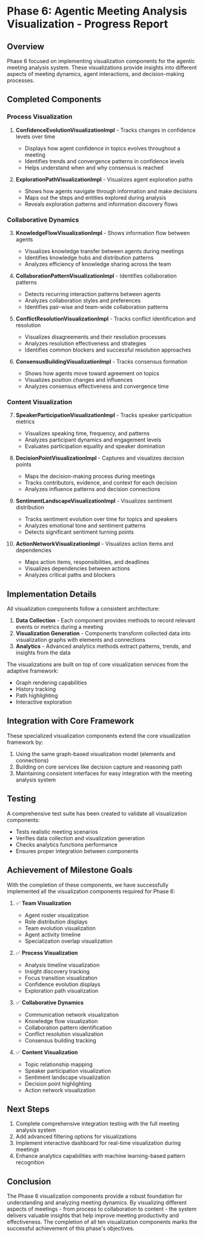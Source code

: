 # Phase 6: Agentic Meeting Analysis Visualization - Progress Report

## Overview

Phase 6 focused on implementing visualization components for the agentic meeting analysis system. These visualizations provide insights into different aspects of meeting dynamics, agent interactions, and decision-making processes.

## Completed Components

### Process Visualization
1. **ConfidenceEvolutionVisualizationImpl** - Tracks changes in confidence levels over time
   - Displays how agent confidence in topics evolves throughout a meeting
   - Identifies trends and convergence patterns in confidence levels
   - Helps understand when and why consensus is reached

2. **ExplorationPathVisualizationImpl** - Visualizes agent exploration paths
   - Shows how agents navigate through information and make decisions
   - Maps out the steps and entities explored during analysis
   - Reveals exploration patterns and information discovery flows

### Collaborative Dynamics
3. **KnowledgeFlowVisualizationImpl** - Shows information flow between agents
   - Visualizes knowledge transfer between agents during meetings
   - Identifies knowledge hubs and distribution patterns
   - Analyzes efficiency of knowledge sharing across the team

4. **CollaborationPatternVisualizationImpl** - Identifies collaboration patterns
   - Detects recurring interaction patterns between agents
   - Analyzes collaboration styles and preferences
   - Identifies pair-wise and team-wide collaboration patterns

5. **ConflictResolutionVisualizationImpl** - Tracks conflict identification and resolution
   - Visualizes disagreements and their resolution processes
   - Analyzes resolution effectiveness and strategies
   - Identifies common blockers and successful resolution approaches

6. **ConsensusBuildingVisualizationImpl** - Tracks consensus formation
   - Shows how agents move toward agreement on topics
   - Visualizes position changes and influences
   - Analyzes consensus effectiveness and convergence time

### Content Visualization
7. **SpeakerParticipationVisualizationImpl** - Tracks speaker participation metrics
   - Visualizes speaking time, frequency, and patterns
   - Analyzes participant dynamics and engagement levels
   - Evaluates participation equality and speaker domination

8. **DecisionPointVisualizationImpl** - Captures and visualizes decision points
   - Maps the decision-making process during meetings
   - Tracks contributors, evidence, and context for each decision
   - Analyzes influence patterns and decision connections

9. **SentimentLandscapeVisualizationImpl** - Visualizes sentiment distribution
   - Tracks sentiment evolution over time for topics and speakers
   - Analyzes emotional tone and sentiment patterns
   - Detects significant sentiment turning points

10. **ActionNetworkVisualizationImpl** - Visualizes action items and dependencies
    - Maps action items, responsibilities, and deadlines
    - Visualizes dependencies between actions
    - Analyzes critical paths and blockers

## Implementation Details

All visualization components follow a consistent architecture:

1. **Data Collection** - Each component provides methods to record relevant events or metrics during a meeting
2. **Visualization Generation** - Components transform collected data into visualization graphs with elements and connections
3. **Analytics** - Advanced analytics methods extract patterns, trends, and insights from the data

The visualizations are built on top of core visualization services from the adaptive framework:
- Graph rendering capabilities
- History tracking
- Path highlighting
- Interactive exploration

## Integration with Core Framework

These specialized visualization components extend the core visualization framework by:
1. Using the same graph-based visualization model (elements and connections)
2. Building on core services like decision capture and reasoning path
3. Maintaining consistent interfaces for easy integration with the meeting analysis system

## Testing

A comprehensive test suite has been created to validate all visualization components:
- Tests realistic meeting scenarios
- Verifies data collection and visualization generation
- Checks analytics functions performance
- Ensures proper integration between components

## Achievement of Milestone Goals

With the completion of these components, we have successfully implemented all the visualization components required for Phase 6:

1. ✅ **Team Visualization**
   - Agent roster visualization
   - Role distribution displays
   - Team evolution visualization
   - Agent activity timeline
   - Specialization overlap visualization

2. ✅ **Process Visualization**
   - Analysis timeline visualization
   - Insight discovery tracking
   - Focus transition visualization
   - Confidence evolution displays
   - Exploration path visualization

3. ✅ **Collaborative Dynamics**
   - Communication network visualization
   - Knowledge flow visualization
   - Collaboration pattern identification
   - Conflict resolution visualization
   - Consensus building tracking

4. ✅ **Content Visualization**
   - Topic relationship mapping
   - Speaker participation visualization
   - Sentiment landscape visualization
   - Decision point highlighting
   - Action network visualization

## Next Steps

1. Complete comprehensive integration testing with the full meeting analysis system
2. Add advanced filtering options for visualizations
3. Implement interactive dashboard for real-time visualization during meetings
4. Enhance analytics capabilities with machine learning-based pattern recognition

## Conclusion

The Phase 6 visualization components provide a robust foundation for understanding and analyzing meeting dynamics. By visualizing different aspects of meetings - from process to collaboration to content - the system delivers valuable insights that help improve meeting productivity and effectiveness. The completion of all ten visualization components marks the successful achievement of this phase's objectives. 